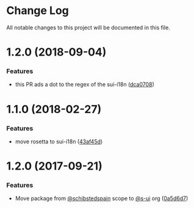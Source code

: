 # Change Log

All notable changes to this project will be documented in this file.

<a name="1.2.0"></a>
# 1.2.0 (2018-09-04)


### Features

* this PR ads a dot to the regex of the sui-i18n ([dca0708](https://github.com/SUI-Components/sui/commit/dca0708))



<a name="1.1.0"></a>
# 1.1.0 (2018-02-27)


### Features

* move rosetta to sui-i18n ([43af45d](https://github.com/SUI-Components/sui/commit/43af45d))



<a name="1.2.0"></a>
# 1.2.0 (2017-09-21)


### Features

* Move package from [@schibstedspain](https://github.com/schibstedspain) scope to [@s-ui](https://github.com/s-ui) org ([0a5d6d7](https://github.com/SUI-Components/sui/commit/0a5d6d7))



